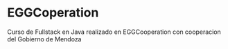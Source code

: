 # EGGCoperation
Curso de Fullstack en Java realizado en EGGCooperation
con cooperacion del Gobierno de Mendoza
